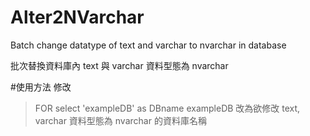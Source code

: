 # Alter2NVarchar
Batch change datatype of text and varchar to nvarchar in database

批次替換資料庫內 text 與 varchar 資料型態為 nvarchar

#使用方法
修改
>FOR select 'exampleDB' as DBname
exampleDB 改為欲修改 text, varchar 資料型態為 nvarchar 的資料庫名稱
